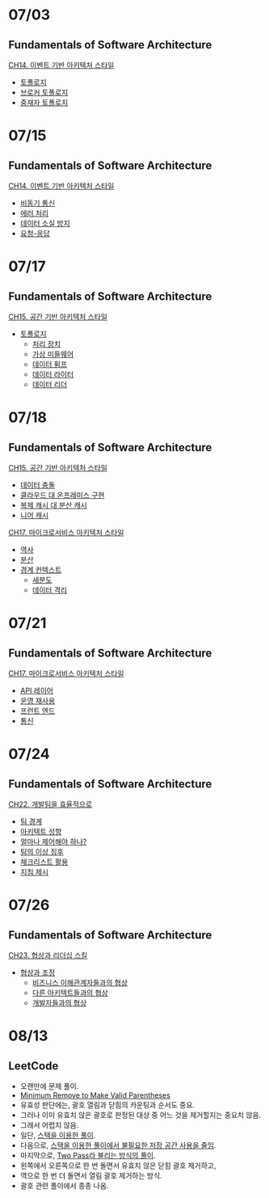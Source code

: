 
# 07/03

## Fundamentals of Software Architecture

[CH14. 이벤트 기반 아키텍처 스타일](https://github.com/codehumane/what-i-learned/blob/master/book/fosa/README.md#ch14-%EC%9D%B4%EB%B2%A4%ED%8A%B8-%EA%B8%B0%EB%B0%98-%EC%95%84%ED%82%A4%ED%85%8D%EC%B2%98-%EC%8A%A4%ED%83%80%EC%9D%BC)

- [토폴로지](https://github.com/codehumane/what-i-learned/blob/master/book/fosa/README.md#%ED%86%A0%ED%8F%B4%EB%A1%9C%EC%A7%80-2)
- [브로커 토폴로지](https://github.com/codehumane/what-i-learned/blob/master/book/fosa/README.md#%EB%B8%8C%EB%A1%9C%EC%BB%A4-%ED%86%A0%ED%8F%B4%EB%A1%9C%EC%A7%80)
- [중재자 토폴로지](https://github.com/codehumane/what-i-learned/blob/master/book/fosa/README.md#%EC%A4%91%EC%9E%AC%EC%9E%90-%ED%86%A0%ED%8F%B4%EB%A1%9C%EC%A7%80)

# 07/15

## Fundamentals of Software Architecture

[CH14. 이벤트 기반 아키텍처 스타일](https://github.com/codehumane/what-i-learned/blob/master/book/fosa/README.md#ch14-%EC%9D%B4%EB%B2%A4%ED%8A%B8-%EA%B8%B0%EB%B0%98-%EC%95%84%ED%82%A4%ED%85%8D%EC%B2%98-%EC%8A%A4%ED%83%80%EC%9D%BC)

- [비동기 통신](https://github.com/codehumane/what-i-learned/blob/master/book/fosa/README.md#%EB%B9%84%EB%8F%99%EA%B8%B0-%ED%86%B5%EC%8B%A0)
- [에러 처리](https://github.com/codehumane/what-i-learned/blob/master/book/fosa/README.md#%EC%97%90%EB%9F%AC-%EC%B2%98%EB%A6%AC)
- [데이터 소실 방지](https://github.com/codehumane/what-i-learned/blob/master/book/fosa/README.md#%EB%8D%B0%EC%9D%B4%ED%84%B0-%EC%86%8C%EC%8B%A4-%EB%B0%A9%EC%A7%80)
- [요청-응답](https://github.com/codehumane/what-i-learned/blob/master/book/fosa/README.md#%EC%9A%94%EC%B2%AD-%EC%9D%91%EB%8B%B5)

# 07/17

## Fundamentals of Software Architecture

[CH15. 공간 기반 아키텍처 스타일](https://github.com/codehumane/what-i-learned/blob/master/book/fosa/README.md#ch15-%EA%B3%B5%EA%B0%84-%EA%B8%B0%EB%B0%98-%EC%95%84%ED%82%A4%ED%85%8D%EC%B2%98-%EC%8A%A4%ED%83%80%EC%9D%BC)

- [토폴로지](https://github.com/codehumane/what-i-learned/blob/master/book/fosa/README.md#%ED%86%A0%ED%8F%B4%EB%A1%9C%EC%A7%80-3)
  - [처리 장치](https://github.com/codehumane/what-i-learned/blob/master/book/fosa/README.md#%EC%B2%98%EB%A6%AC-%EC%9E%A5%EC%B9%98)
  - [가상 미들웨어](https://github.com/codehumane/what-i-learned/blob/master/book/fosa/README.md#%EA%B0%80%EC%83%81-%EB%AF%B8%EB%93%A4%EC%9B%A8%EC%96%B4)
  - [데이터 펌프](https://github.com/codehumane/what-i-learned/blob/master/book/fosa/README.md#%EB%8D%B0%EC%9D%B4%ED%84%B0-%ED%8E%8C%ED%94%84)
  - [데이터 라이터](https://github.com/codehumane/what-i-learned/blob/master/book/fosa/README.md#%EB%8D%B0%EC%9D%B4%ED%84%B0-%EB%9D%BC%EC%9D%B4%ED%84%B0)
  - [데이터 리더](https://github.com/codehumane/what-i-learned/blob/master/book/fosa/README.md#%EB%8D%B0%EC%9D%B4%ED%84%B0-%EB%A6%AC%EB%8D%94)

# 07/18

## Fundamentals of Software Architecture

[CH15. 공간 기반 아키텍처 스타일](https://github.com/codehumane/what-i-learned/blob/master/book/fosa/README.md#ch15-%EA%B3%B5%EA%B0%84-%EA%B8%B0%EB%B0%98-%EC%95%84%ED%82%A4%ED%85%8D%EC%B2%98-%EC%8A%A4%ED%83%80%EC%9D%BC)

- [데이터 충돌](https://github.com/codehumane/what-i-learned/blob/master/book/fosa/README.md#%EB%8D%B0%EC%9D%B4%ED%84%B0-%EC%B6%A9%EB%8F%8C)
- [클라우드 대 온프레미스 구현](https://github.com/codehumane/what-i-learned/blob/master/book/fosa/README.md#%ED%81%B4%EB%9D%BC%EC%9A%B0%EB%93%9C-%EB%8C%80-%EC%98%A8%ED%94%84%EB%A0%88%EB%AF%B8%EC%8A%A4-%EA%B5%AC%ED%98%84)
- [복제 캐시 대 분산 캐시](https://github.com/codehumane/what-i-learned/blob/master/book/fosa/README.md#%EB%B3%B5%EC%A0%9C-%EC%BA%90%EC%8B%9C-%EB%8C%80-%EB%B6%84%EC%82%B0-%EC%BA%90%EC%8B%9C)
- [니어 캐시](https://github.com/codehumane/what-i-learned/blob/master/book/fosa/README.md#%EB%8B%88%EC%96%B4-%EC%BA%90%EC%8B%9C)

[CH17. 마이크로서비스 아키텍처 스타일](https://github.com/codehumane/what-i-learned/blob/master/book/fosa/README.md#ch17-%EB%A7%88%EC%9D%B4%ED%81%AC%EB%A1%9C%EC%84%9C%EB%B9%84%EC%8A%A4-%EC%95%84%ED%82%A4%ED%85%8D%EC%B2%98-%EC%8A%A4%ED%83%80%EC%9D%BC)

- [역사](https://github.com/codehumane/what-i-learned/blob/master/book/fosa/README.md#%EC%97%AD%EC%82%AC)
- [분산](https://github.com/codehumane/what-i-learned/blob/master/book/fosa/README.md#%EB%B6%84%EC%82%B0)
- [경계 컨텍스트](https://github.com/codehumane/what-i-learned/blob/master/book/fosa/README.md#%EA%B2%BD%EA%B3%84-%EC%BB%A8%ED%85%8D%EC%8A%A4%ED%8A%B8)
  - [세분도](https://github.com/codehumane/what-i-learned/blob/master/book/fosa/README.md#%EC%84%B8%EB%B6%84%EB%8F%84)
  - [데이터 격리](https://github.com/codehumane/what-i-learned/blob/master/book/fosa/README.md#%EB%8D%B0%EC%9D%B4%ED%84%B0-%EA%B2%A9%EB%A6%AC)

# 07/21

## Fundamentals of Software Architecture

[CH17. 마이크로서비스 아키텍처 스타일](https://github.com/codehumane/what-i-learned/blob/master/book/fosa/README.md#ch17-%EB%A7%88%EC%9D%B4%ED%81%AC%EB%A1%9C%EC%84%9C%EB%B9%84%EC%8A%A4-%EC%95%84%ED%82%A4%ED%85%8D%EC%B2%98-%EC%8A%A4%ED%83%80%EC%9D%BC)

- [API 레이어](https://github.com/codehumane/what-i-learned/blob/master/book/fosa/README.md#api-%EB%A0%88%EC%9D%B4%EC%96%B4)
- [운영 재사용](https://github.com/codehumane/what-i-learned/blob/master/book/fosa/README.md#%EC%9A%B4%EC%98%81-%EC%9E%AC%EC%82%AC%EC%9A%A9)
- [프런트 엔드](https://github.com/codehumane/what-i-learned/blob/master/book/fosa/README.md#%ED%94%84%EB%9F%B0%ED%8A%B8%EC%97%94%EB%93%9C)
- [통신](https://github.com/codehumane/what-i-learned/blob/master/book/fosa/README.md#%ED%86%B5%EC%8B%A0)

# 07/24

## Fundamentals of Software Architecture

[CH22. 개발팀을 효율적으로](https://github.com/codehumane/what-i-learned/blob/master/book/fosa/README.md#ch22-%EA%B0%9C%EB%B0%9C%ED%8C%80%EC%9D%84-%ED%9A%A8%EC%9C%A8%EC%A0%81%EC%9C%BC%EB%A1%9C)

- [팀 경계](https://github.com/codehumane/what-i-learned/blob/master/book/fosa/README.md#%ED%8C%80-%EA%B2%BD%EA%B3%84)
- [아키텍트 성향](https://github.com/codehumane/what-i-learned/blob/master/book/fosa/README.md#%EC%95%84%ED%82%A4%ED%85%8D%ED%8A%B8-%EC%84%B1%ED%96%A5)
- [얼마나 제어해야 하나?](https://github.com/codehumane/what-i-learned/blob/master/book/fosa/README.md#%EC%96%BC%EB%A7%88%EB%82%98-%EC%A0%9C%EC%96%B4%ED%95%B4%EC%95%BC-%ED%95%98%EB%82%98)
- [팀의 이상 징후](https://github.com/codehumane/what-i-learned/blob/master/book/fosa/README.md#%ED%8C%80%EC%9D%98-%EC%9D%B4%EC%83%81-%EC%A7%95%ED%9B%84)
- [체크리스트 활용](https://github.com/codehumane/what-i-learned/blob/master/book/fosa/README.md#%EC%B2%B4%ED%81%AC%EB%A6%AC%EC%8A%A4%ED%8A%B8-%ED%99%9C%EC%9A%A9)
- [지침 제시](https://github.com/codehumane/what-i-learned/blob/master/book/fosa/README.md#%EC%A7%80%EC%B9%A8-%EC%A0%9C%EC%8B%9C)

# 07/26

## Fundamentals of Software Architecture

[CH23. 협상과 리더십 스킬](https://github.com/codehumane/what-i-learned/blob/master/book/fosa/README.md#ch23-%ED%98%91%EC%83%81%EA%B3%BC-%EB%A6%AC%EB%8D%94%EC%8B%AD-%EC%8A%A4%ED%82%AC)

- [협상과 조정](https://github.com/codehumane/what-i-learned/blob/master/book/fosa/README.md#%ED%98%91%EC%83%81%EA%B3%BC-%EC%A1%B0%EC%A0%95)
  - [비즈니스 이해관계자들과의 협상](https://github.com/codehumane/what-i-learned/blob/master/book/fosa/README.md#%EB%B9%84%EC%A6%88%EB%8B%88%EC%8A%A4-%EC%9D%B4%ED%95%B4%EA%B4%80%EA%B3%84%EC%9E%90%EB%93%A4%EA%B3%BC%EC%9D%98-%ED%98%91%EC%83%81)
  - [다른 아키텍트들과의 협상](https://github.com/codehumane/what-i-learned/blob/master/book/fosa/README.md#%EB%8B%A4%EB%A5%B8-%EC%95%84%ED%82%A4%ED%85%8D%ED%8A%B8%EB%93%A4%EA%B3%BC%EC%9D%98-%ED%98%91%EC%83%81)
  - [개발자들과의 협상](https://github.com/codehumane/what-i-learned/blob/master/book/fosa/README.md#%EA%B0%9C%EB%B0%9C%EC%9E%90%EB%93%A4%EA%B3%BC%EC%9D%98-%ED%98%91%EC%83%81)

# 08/13

## LeetCode

- 오랜만에 문제 풀이.
- [Minimum Remove to Make Valid Parentheses](https://leetcode.com/problems/minimum-remove-to-make-valid-parentheses/)
- 유효성 판단에는, 괄호 열림과 닫힘의 카운팅과 순서도 중요.
- 그러나 이미 유효치 않은 괄호로 판정된 대상 중 어느 것을 제거할지는 중요치 않음.
- 그래서 어렵지 않음.
- 일단, [스택을 이용한 풀이](https://github.com/codehumane/algorithm/commit/637deca4c1ed40f1b523ec8ba97a9f398ac11736).
- 다음으로, [스택을 이용한 풀이에서 불필요한 저장 공간 사용을 줄임](https://github.com/codehumane/algorithm/commit/ccf4f83deda43bf254529a0491cb44300d4da8a9).
- 마지막으로, [Two Pass라 불리는 방식의 풀이](https://github.com/codehumane/algorithm/commit/fc40af6597af3c1c1a849cea94c0817344f55041).
- 왼쪽에서 오른쪽으로 한 번 돌면서 유효치 않은 닫힘 괄호 제거하고,
- 역으로 한 번 더 돌면서 열림 괄호 제거하는 방식.
- 괄호 관련 풀이에서 종종 나옴.
